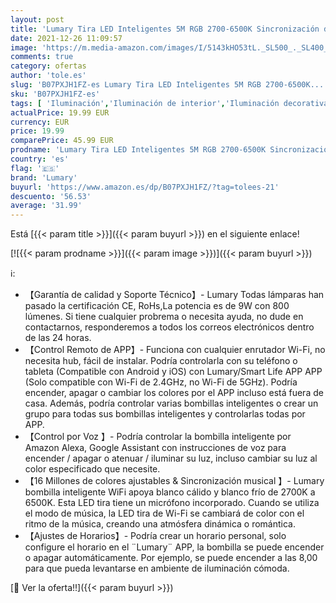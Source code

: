 ```yaml
---
layout: post
title: 'Lumary Tira LED Inteligentes 5M RGB 2700-6500K Sincronización de Música Multicolores Funciona con Alexa  Google Home  App Control [Clase de eficiencia energética A++]'
date: 2021-12-26 11:09:57
image: 'https://m.media-amazon.com/images/I/5143kHO53tL._SL500_._SL400_.jpg'
comments: true
category: ofertas
author: 'tole.es'
slug: 'B07PXJH1FZ-es Lumary Tira LED Inteligentes 5M RGB 2700-6500K...'
sku: 'B07PXJH1FZ-es'
tags: [ 'Iluminación','Iluminación de interior','Iluminación decorativa y para usos específicos de interior','Tiras LED de interior','alexa','google','home','lumary', ]
actualPrice: 19.99 EUR
currency: EUR
price: 19.99
comparePrice: 45.99 EUR
prodname: 'Lumary Tira LED Inteligentes 5M RGB 2700-6500K Sincronización de Música Multicolores Funciona con Alexa  Google Home  App Control [Clase de eficiencia energética A++]'
country: 'es'
flag: '🇪🇸'
brand: 'Lumary'
buyurl: 'https://www.amazon.es/dp/B07PXJH1FZ/?tag=tolees-21'
descuento: '56.53'
average: '31.99'
---
```


Está [{{< param title >}}]({{< param buyurl >}}) en el siguiente enlace!

[![{{< param prodname >}}]({{< param image >}})]({{< param buyurl >}})

ℹ️:

- 【Garantía de calidad y Soporte Técnico】- Lumary Todas lámparas han pasado la certificación CE, RoHs,La potencia es de 9W con 800 lúmenes. Si tiene cualquier probrema o necesita ayuda, no dude en contactarnos, responderemos a todos los correos electrónicos dentro de las 24 horas.
- 【Control Remoto de APP】- Funciona con cualquier enrutador Wi-Fi, no necesita hub, fácil de instalar. Podría controlarla con su teléfono o tableta (Compatible con Android y iOS) con Lumary/Smart Life APP APP (Solo compatible con Wi-Fi de 2.4GHz, no Wi-Fi de 5GHz). Podría encender, apagar o cambiar los colores por el APP incluso está fuera de casa. Además, podría controlar varias bombillas inteligentes o crear un grupo para todas sus bombillas inteligentes y controlarlas todas por APP.
- 【Control por Voz 】- Podría controlar la bombilla inteligente por Amazon Alexa, Google Assistant con instrucciones de voz para encender / apagar o atenuar / iluminar su luz, incluso cambiar su luz al color especificado que necesite.
- 【16 Millones de colores ajustables & Sincronización musical 】- Lumary bombilla inteligente WiFi apoya blanco cálido y blanco frío de 2700K a 6500K. Esta LED tira tiene un micrófono incorporado. Cuando se utiliza el modo de música, la LED tira de Wi-Fi se cambiará de color con el ritmo de la música, creando una atmósfera dinámica o romántica.
- 【Ajustes de Horarios】- Podría crear un horario personal, solo configure el horario en el ¨Lumary¨ APP, la bombilla se puede encender o apagar automáticamente. Por ejemplo, se puede encender a las 8,00 para que pueda levantarse en ambiente de iluminación cómoda.

[🛒 Ver la oferta!!]({{< param buyurl >}})
